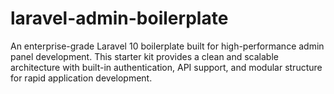 # laravel-admin-boilerplate
An enterprise-grade Laravel 10 boilerplate built for high-performance admin panel development. This starter kit provides a clean and scalable architecture with built-in authentication, API support, and modular structure for rapid application development.
